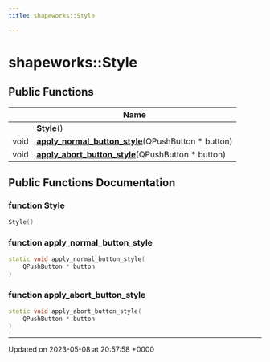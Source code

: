 ```yaml
---
title: shapeworks::Style

---
```


# shapeworks::Style





## Public Functions

|                | Name           |
| -------------- | -------------- |
| | **[Style](../Classes/classshapeworks_1_1Style.md#function-style)**() |
| void | **[apply_normal_button_style](../Classes/classshapeworks_1_1Style.md#function-apply-normal-button-style)**(QPushButton * button) |
| void | **[apply_abort_button_style](../Classes/classshapeworks_1_1Style.md#function-apply-abort-button-style)**(QPushButton * button) |

## Public Functions Documentation

### function Style

```cpp
Style()
```


### function apply_normal_button_style

```cpp
static void apply_normal_button_style(
    QPushButton * button
)
```


### function apply_abort_button_style

```cpp
static void apply_abort_button_style(
    QPushButton * button
)
```


-------------------------------

Updated on 2023-05-08 at 20:57:58 +0000